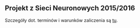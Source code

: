 ## Projekt z Sieci Neuronowych 2015/2016
Szczegóły dot. terminów i warunków zaliczenia są [tu](http://www.mini.pw.edu.pl/~okulewiczm/www/?Dydaktyka:SN).
